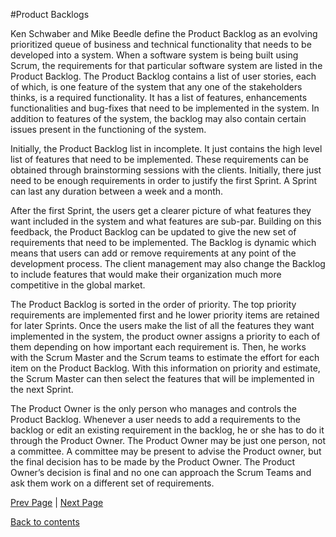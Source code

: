 #Product Backlogs

Ken Schwaber and Mike Beedle define the Product Backlog as an evolving prioritized queue of business and technical functionality that needs to be developed into a system. When a software system is being built using Scrum, the requirements for that particular software system are listed in the Product Backlog. The Product Backlog contains a list of user stories, each of which, is one feature of the system that any one of the stakeholders thinks, is a required functionality. It has a list of features, enhancements functionalities and bug-fixes that need to be implemented in the system. In addition to features of the system, the backlog may also contain certain issues present in the functioning of the system.

Initially, the Product Backlog list in incomplete. It just contains the high level list of features that need to be implemented. These requirements can be obtained through brainstorming sessions with the clients. Initially, there just need to be enough requirements in order to justify the first Sprint. A Sprint can last any duration between a week and a month.

After the first Sprint, the users get a clearer picture of what features they want included in the system and what features are sub-par. Building on this feedback, the Product Backlog can be updated to give the new set of requirements that need to be implemented. The Backlog is dynamic which means that users can add or remove requirements at any point of the development process. The client management may also change the Backlog to include features that would make their organization much more competitive in the global market.

The Product Backlog is sorted in the order of priority. The top priority requirements are implemented first and he lower priority items are retained for later Sprints. Once the users make the list of all the features they want implemented in the system, the product owner assigns a priority to each of them depending on how important each requirement is. Then, he works with the Scrum Master and the Scrum teams to estimate the effort for each item on the Product Backlog. With this information on priority and estimate, the Scrum Master can then select the features that will be implemented in the next Sprint.

The Product Owner is the only person who manages and controls the Product Backlog. Whenever a user needs to add a requirements to the backlog or edit an existing requirement in the backlog, he or she has to do it through the Product Owner. The Product Owner may be just one person, not a committee. A committee may be present to advise the Product owner, but the final decision has to be made by the Product Owner. The Product Owner’s decision is final and no one can approach the Scrum Teams and ask them work on a different set of requirements.

[Prev Page](https://github.com/Krithika-Balan2290/Scrum/edit/master/Scrum_Working.md) | [Next Page]()
 
 [Back to contents](https://github.com/Krithika-Balan2290/Scrum/blob/master/README.md)
